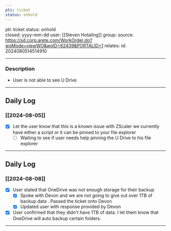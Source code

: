 ```yaml
---
pti: ticket
status: onhold
---
```

pti: ticket
status: onhold  
closed: yyyy-mm-dd
user: [[Steven Hotaling]]
group: 
source: https://sd.corp.arete.com/WorkOrder.do?woMode=viewWO&woID=82439&PORTALID=1
relates: 
id: 2024080514514910

---
### Description
- User is not able to see U Drive
---
## Daily Log
### [[2024-08-05]]
- [x] Let the user know that this is a known issue with ZScaler we currently have either a script or it can be pinned to your file explorer
	- [ ] Waiting to see if user needs help pinning the U Drive to his file explorer
---
## Daily Log
### [[2024-08-08]]
- [x] User stated that OneDrive was not enough storage for their backup
    - [x] Spoke with Devon and we are not going to give out over 1TB of backup data . Passed the ticket onto Devon
    - [x] Updated user with response provided by Devon
- [x] User confirmed that they didn't have 1TB of data. I let them know that OneDrive will auto backup certain folders.
---





